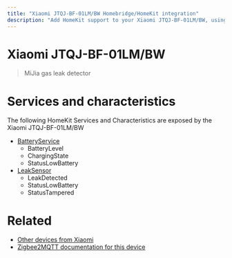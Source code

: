```yaml
---
title: "Xiaomi JTQJ-BF-01LM/BW Homebridge/HomeKit integration"
description: "Add HomeKit support to your Xiaomi JTQJ-BF-01LM/BW, using Homebridge, Zigbee2MQTT and homebridge-z2m."
---
```

<!---
This file has been GENERATED using src/docgen/docgen.ts
DO NOT EDIT THIS FILE MANUALLY!
-->
# Xiaomi JTQJ-BF-01LM/BW
> MiJia gas leak detector 


# Services and characteristics
The following HomeKit Services and Characteristics are exposed by
the Xiaomi JTQJ-BF-01LM/BW

* [BatteryService](../../battery.md)
  * BatteryLevel
  * ChargingState
  * StatusLowBattery
* [LeakSensor](../../sensors.md)
  * LeakDetected
  * StatusLowBattery
  * StatusTampered


# Related
* [Other devices from Xiaomi](../index.md#xiaomi)
* [Zigbee2MQTT documentation for this device](https://www.zigbee2mqtt.io/devices/JTQJ-BF-01LM_BW.html)